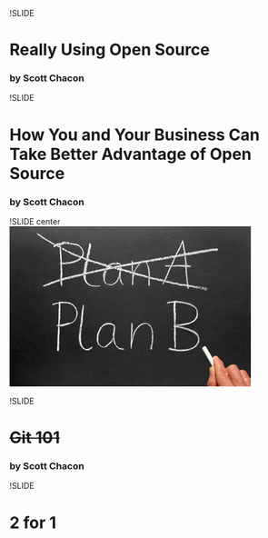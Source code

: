 !SLIDE

# Really Using Open Source #

### by Scott Chacon ###


!SLIDE

# How You and Your Business Can Take Better Advantage of Open Source #

### by Scott Chacon ###

!SLIDE center
![change plans](img/change.jpg)

!SLIDE

<h1><strike> Git 101 </strike></h1>

### by Scott Chacon ###

!SLIDE 

# 2 for 1 #